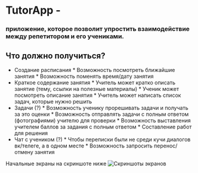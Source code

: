 # TutorApp - 
### приложение, которое позволит упростить взаимодействие между репетитором и его учениками.

## Что должно получиться?
* Создание расписания
       * Возможность посмотреть ближайшие занятия
       * Возможность поменять время/дату занятия
* Краткое содержание занятия
       * Учитель может кратко описать занятие (тему, ссылки на полезные материалы)
       * Ученик может посмотреть описание занятия
       * Учитель может написать список задач, которые нужно решить
* Задачи (?)
       * Возможность ученику прорешивать задачи   и получать за это оценки
       * Возможность отправлять задачи с полным ответом (фотографиями) учителю для проверки
       * Возможность выставления учителем баллов за задания с полным ответом
       * Составление работ для решения
* Чат с учеником (?)
        * Чтобы переписки были не среди кучи диалогов вк/телеге, а в одном месте
        * Возможность запросить перенос/отмену занятия

Начальные экраны на скриншоте ниже
![Скриншоты экранов](https://github.com/ZubairovValeriy/TutorApp/blob/master/screenshots/screenshots.png)